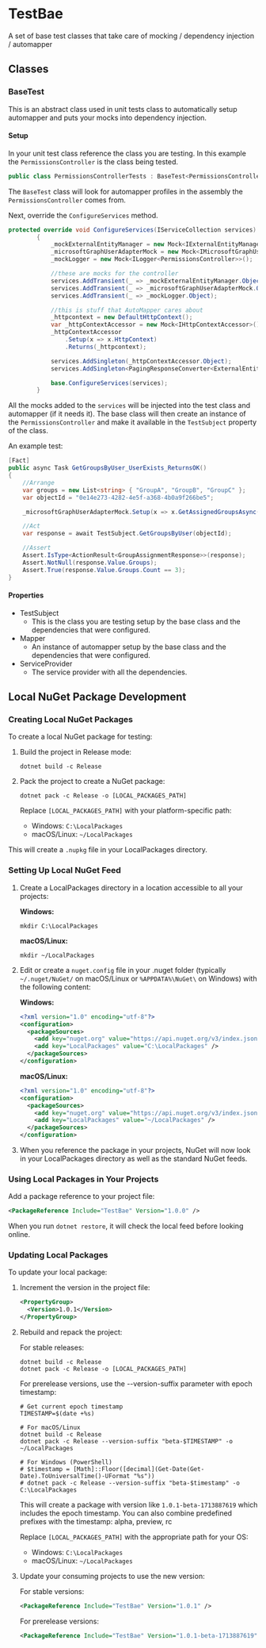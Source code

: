 # TestBae
A set of base test classes that take care of mocking / dependency injection / automapper


## Classes

### BaseTest
This is an abstract class used in unit tests class to automatically setup automapper and puts your mocks into dependency injection.

#### Setup
In your unit test class reference the class you are testing. In this example the `PermissionsController` is the class being tested.

```c#
public class PermissionsControllerTests : BaseTest<PermissionsController>
```

The `BaseTest` class will look for automapper profiles in the assembly the `PermissionsController` comes from.

Next, override the `ConfigureServices` method.

```c#
protected override void ConfigureServices(IServiceCollection services)
        {
            _mockExternalEntityManager = new Mock<IExternalEntityManager>();
            _microsoftGraphUserAdapterMock = new Mock<IMicrosoftGraphUserAdapter>();
            _mockLogger = new Mock<ILogger<PermissionsController>>();

            //these are mocks for the controller
            services.AddTransient(_ => _mockExternalEntityManager.Object);
            services.AddTransient(_ => _microsoftGraphUserAdapterMock.Object);
            services.AddTransient(_ => _mockLogger.Object);

            //this is stuff that AutoMapper cares about
            _httpcontext = new DefaultHttpContext();
            var _httpContextAccessor = new Mock<IHttpContextAccessor>();
            _httpContextAccessor
                .Setup(x => x.HttpContext)
                .Returns(_httpcontext);

            services.AddSingleton(_httpContextAccessor.Object);
            services.AddSingleton<PagingResponseConverter<ExternalEntity, ExternalEntity>>();

            base.ConfigureServices(services);
        }
```

All the mocks added to the `services` will be injected into the test class and automapper (if it needs it).
The base class will then create an instance of the `PermissionsController` and make it available in the `TestSubject` property of the class.


An example test:
```c#
[Fact]
public async Task GetGroupsByUser_UserExists_ReturnsOK()
{
    //Arrange
    var groups = new List<string> { "GroupA", "GroupB", "GroupC" };
    var objectId = "0e14e273-4282-4e5f-a368-4b0a9f266be5";

    _microsoftGraphUserAdapterMock.Setup(x => x.GetAssignedGroupsAsync(It.IsAny<string>())).ReturnsAsync(groups);

    //Act
    var response = await TestSubject.GetGroupsByUser(objectId);

    //Assert
    Assert.IsType<ActionResult<GroupAssignmentResponse>>(response);
    Assert.NotNull(response.Value.Groups);
    Assert.True(response.Value.Groups.Count == 3);
}
```
#### Properties

- TestSubject
  - This is the class you are testing setup by the base class and the dependencies that were configured.
- Mapper
  - An instance of automapper setup by the base class and the dependencies that were configured.
- ServiceProvider
  - The service provider with all the dependencies.

## Local NuGet Package Development

### Creating Local NuGet Packages

To create a local NuGet package for testing:

1. Build the project in Release mode:
   ```
   dotnet build -c Release
   ```

2. Pack the project to create a NuGet package:
   ```
   dotnet pack -c Release -o [LOCAL_PACKAGES_PATH]
   ```

   Replace `[LOCAL_PACKAGES_PATH]` with your platform-specific path:
   - Windows: `C:\LocalPackages`
   - macOS/Linux: `~/LocalPackages`

This will create a `.nupkg` file in your LocalPackages directory.

### Setting Up Local NuGet Feed

1. Create a LocalPackages directory in a location accessible to all your projects:
   
   **Windows:**
   ```
   mkdir C:\LocalPackages
   ```
   
   **macOS/Linux:**
   ```
   mkdir ~/LocalPackages
   ```

2. Edit or create a `nuget.config` file in your .nuget folder (typically `~/.nuget/NuGet/` on macOS/Linux or `%APPDATA%\NuGet\` on Windows) with the following content:
   
   **Windows:**
   ```xml
   <?xml version="1.0" encoding="utf-8"?>
   <configuration>
     <packageSources>
       <add key="nuget.org" value="https://api.nuget.org/v3/index.json" protocolVersion="3" />
       <add key="LocalPackages" value="C:\LocalPackages" />
     </packageSources>
   </configuration>
   ```
   
   **macOS/Linux:**
   ```xml
   <?xml version="1.0" encoding="utf-8"?>
   <configuration>
     <packageSources>
       <add key="nuget.org" value="https://api.nuget.org/v3/index.json" protocolVersion="3" />
       <add key="LocalPackages" value="~/LocalPackages" />
     </packageSources>
   </configuration>
   ```

3. When you reference the package in your projects, NuGet will now look in your LocalPackages directory as well as the standard NuGet feeds.

### Using Local Packages in Your Projects

Add a package reference to your project file:

```xml
<PackageReference Include="TestBae" Version="1.0.0" />
```

When you run `dotnet restore`, it will check the local feed before looking online.

### Updating Local Packages

To update your local package:

1. Increment the version in the project file:
   ```xml
   <PropertyGroup>
     <Version>1.0.1</Version>
   </PropertyGroup>
   ```

2. Rebuild and repack the project:
   
   For stable releases:
   ```
   dotnet build -c Release
   dotnet pack -c Release -o [LOCAL_PACKAGES_PATH]
   ```
   
   For prerelease versions, use the --version-suffix parameter with epoch timestamp:
   ```
   # Get current epoch timestamp
   TIMESTAMP=$(date +%s)
   
   # For macOS/Linux
   dotnet build -c Release
   dotnet pack -c Release --version-suffix "beta-$TIMESTAMP" -o ~/LocalPackages
   
   # For Windows (PowerShell)
   # $timestamp = [Math]::Floor([decimal](Get-Date(Get-Date).ToUniversalTime()-UFormat "%s"))
   # dotnet pack -c Release --version-suffix "beta-$timestamp" -o C:\LocalPackages
   ```
   
   This will create a package with version like `1.0.1-beta-1713887619` which includes the epoch timestamp.
   You can also combine predefined prefixes with the timestamp: alpha, preview, rc

   Replace `[LOCAL_PACKAGES_PATH]` with the appropriate path for your OS:
   - Windows: `C:\LocalPackages`
   - macOS/Linux: `~/LocalPackages`

3. Update your consuming projects to use the new version:
   
   For stable versions:
   ```xml
   <PackageReference Include="TestBae" Version="1.0.1" />
   ```
   
   For prerelease versions:
   ```xml
   <PackageReference Include="TestBae" Version="1.0.1-beta-1713887619" />
   ```
